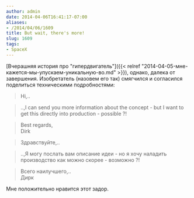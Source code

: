```yaml
---
author: admin
date: 2014-04-06T16:41:17-07:00
aliases:
- /2014/04/06/1609
title: But wait, there's more!
slug: 1609
tags:
- SpaceX
---
```


[Вчерашняя история про "гипердвигатель"]({{< relref "2014-04-05-мне-кажется-мы-упускаем-уникальную-во.md" >}}), однако, далека от завершения. Изобретатель (назовем его так) смягчился и согласился поделиться техническими подробностями:

> Hi,..

> ..,I can send you more information about the concept - but I want to get this directly into production - possible ?!

> Best regards,  
> Dirk

> Здравствуйте,..

> ..,Я могу послать вам описание идеи - но я хочу наладить производство как можно скорее - возможно ?!

> Всего наилучшего,..  
> Дирк

Мне положительно нравится этот задор.

<!--more-->
